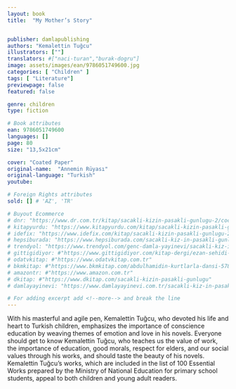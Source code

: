 ```yaml
---
layout: book
title:  "My Mother’s Story"


publisher: damlapublishing
authors: "Kemalettin Tuğcu"
illustrators: [""]
translators: #["naci-turan","burak-dogru"]
image: assets/images/ean/9786051749600.jpg
categories: [ "Children" ]
tags: [ "Literature"]
previewpage: false
featured: false

genre: children
type: fiction

# Book attributes
ean: 9786051749600
languages: []
page: 80
size: "13,5x21cm"

cover: "Coated Paper"
original-name:  "Annemin Rüyası"
original-language: "Turkish"
youtube:

# Foreign Rights attributes
sold: [] # 'AZ', 'TR'

# Buyout Ecommerce
# dnr: "https://www.dr.com.tr/kitap/sacakli-kizin-pasakli-gunlugu-2/cocuk-ve-genclik/genclik-10-yas/roman-oyku/urunno=0001893059001"
# kitapyurdu: "https://www.kitapyurdu.com/kitap/sacakli-kizin-pasakli-gunlugu-2-/560122.html&filter_name=Sa%C3%A7akl%C4%B1+K%C4%B1z%27%C4%B1n+Pasakl%C4%B1+G%C3%BCnl%C3%BC%C4%9F%C3%BC+2"
# idefix: "https://www.idefix.com/kitap/sacakli-kizin-pasakli-gunlugu-2/cocuk-ve-genclik/genclik-10-yas/roman-oyku/urunno=0001893059001"
# hepsiburada: "https://www.hepsiburada.com/sacakli-kiz-in-pasakli-gunlugu-2-damla-yayinevi-p-HBV000012ER86"
# trendyol: "https://www.trendyol.com/genc-damla-yayinevi/sacakli-kiz-in-pasakli-gunlugu-2-p-54825777"
# gittigidiyor: #"https://www.gittigidiyor.com/kitap-dergi/ezan-sehidi-adnan-menderes_pdp_732728793"
# odatvkitap: #"https://www.odatvkitap.com.tr"
# bkmkitap: #"https://www.bkmkitap.com/abdulhamidin-kurtlarla-dansi-578226"
# amazontr: #"https://www.amazon.com.tr"
# dkitap: #"https://www.dkitap.com/sacakli-kizin-pasakli-gunlugu"
# damlayayinevi: "https://www.damlayayinevi.com.tr/sacakli-kiz-in-pasakli-gunlugu-2-bu-iste-bi-terslik-var"

# For adding excerpt add <!--more--> and break the line
---
```

With his masterful and agile
pen, Kemalettin Tuğcu, who devoted his life and heart to Turkish
children, emphasizes the importance of conscience education
by weaving themes of emotion
and love in his novels. Everyone
should get to know Kemalettin
Tuğcu, who teaches us the
value of work, the importance of
education, good morals, respect
for elders, and our social values
through his works, and should
taste the beauty of his novels.
Kemalettin Tuğcu’s works, which
are included in the list of 100
Essential Works prepared by the
Ministry of National Education for
primary school students, appeal
to both children and young adult
readers.
<!--more--> 

